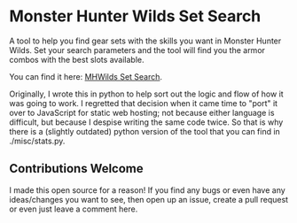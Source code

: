# Monster Hunter Wilds Set Search

A tool to help you find gear sets with the skills you want in Monster Hunter Wilds.  Set your search parameters and the tool will find you the armor combos with the best slots available.

You can find it here: [MHWilds Set Search](https://cecilbowen.github.io/mhwilds-set-search/).

Originally, I wrote this in python to help sort out the logic and flow of how it was going to work.  I regretted that decision when it came time to "port" it over to JavaScript for static web hosting; not because either language is difficult, but because I despise writing the same code twice.  So that is why there is a (slightly outdated) python version of the tool that you can find in ./misc/stats.py.

## Contributions Welcome

I made this open source for a reason!  If you find any bugs or even have any ideas/changes you want to see, then open up an issue, create a pull request or even just leave a comment here.
